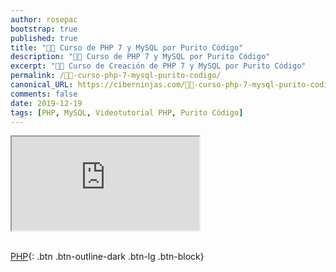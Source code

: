 ```yaml
---
author: rosepac
bootstrap: true
published: true
title: "👨‍🏫 Curso de PHP 7 y MySQL por Purito Código"
description: "👩‍🎨 Curso de PHP 7 y MySQL por Purito Código"
excerpt: "👩‍🎨 Curso de Creación de PHP 7 y MySQL por Purito Código"
permalink: /👨‍🏫-curso-php-7-mysql-purito-codigo/
canonical_URL: https://ciberninjas.com/👨‍🏫-curso-php-7-mysql-purito-codigo/
comments: false
date: 2019-12-19
tags: [PHP, MySQL, Videotutorial PHP, Purito Código]
---
```


<div class="embed-responsive embed-responsive-16by9">
  <iframe class="embed-responsive-item" src="https://www.youtube.com/embed/videoseries?list=PLntlEofAWt_L-YvEhtG4ez1Lj5Gb-4d5h" allowfullscreen></iframe>
</div><br/>

[<i class="fab fa-php"></i> PHP](/cursos-tecnologia/#php-){: .btn .btn-outline-dark .btn-lg .btn-block}
